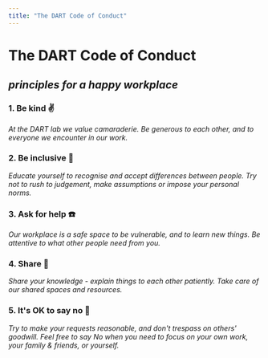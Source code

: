 ```yaml
---
title: "The DART Code of Conduct"
---
```


The DART Code of Conduct
========================

*principles for a happy workplace*
--------------------------------

### 1. **Be kind** :v:

*At the DART lab we value camaraderie. Be generous to each other, and to
everyone we encounter in our work.*

### 2. Be inclusive :rainbow:

*Educate yourself to recognise and accept differences between people.
Try not to rush to judgement, make assumptions or impose your personal
norms.*

### 3. Ask for help :phone:

*Our workplace is a safe space to be vulnerable, and to learn new
things. Be attentive to what other people need from you.*

### 4. Share :open_hands:

*Share your knowledge - explain things to each other patiently. Take
care of our shared spaces and resources.*

### 5. It's OK to say no :speech_balloon:

*Try to make your requests reasonable, and don't trespass on others'
goodwill. Feel free to say No when you need to focus on your own work,
your family & friends, or yourself.*
